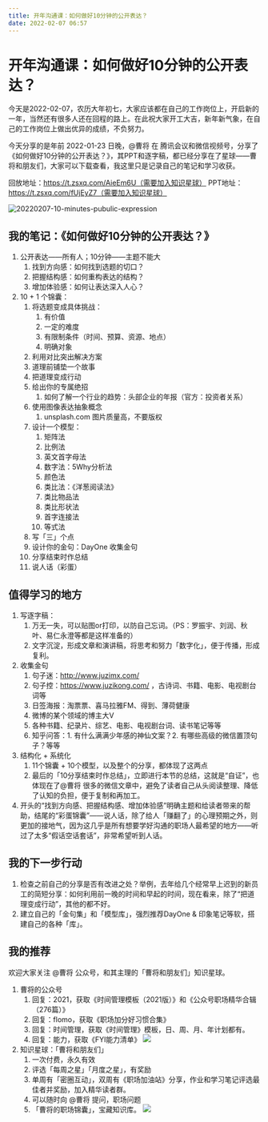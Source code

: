 ```yaml
---
title: 开年沟通课：如何做好10分钟的公开表达？
date: 2022-02-07 06:57
---
```


# 开年沟通课：如何做好10分钟的公开表达？

今天是2022-02-07，农历大年初七，大家应该都在自己的工作岗位上，开启新的一年，当然还有很多人还在回程的路上。在此祝大家开工大吉，新年新气象，在自己的工作岗位上做出优异的成绩，不负努力。

今天分享的是年前 2022-01-23 日晚，@曹将 在 腾讯会议和微信视频号，分享了《如何做好10分钟的公开表达？》，其PPT和逐字稿，都已经分享在了星球——曹将和朋友们，大家可以下载查看，我这里只是记录自己的笔记和学习收获。

回放地址：https://t.zsxq.com/AieEm6U（需要加入知识星球）
PPT地址：https://t.zsxq.com/fUjEyZ7（需要加入知识星球）

![20220207-10-minutes-pubulic-expression](http://images.iotop.work/uPic/20220207-10-minutes-pubulic-expression.jpeg)

## 我的笔记：《如何做好10分钟的公开表达？》

1.  公开表达——所有人；10分钟——主题不能大
    1. 找到方向感：如何找到选题的切口？
    2. 把握结构感：如何重构表达的结构？
    3. 增加体验感：如何让表达深入人心？
2. 10 + 1 个锦囊：
    1. 将选题变成具体挑战：
        1. 有价值
        2. 一定的难度
        3. 有限制条件（时间、预算、资源、地点）
        4. 明确对象
    2. 利用对比突出解决方案
    3. 道理前铺垫一个故事
    4. 把道理变成行动
    5. 给出你的专属绝招
        1. 如何了解一个行业的趋势：头部企业的年报（官方：投资者关系）
    6. 使用图像表达抽象概念
        1. unsplash.com 图片质量高，不要版权
    7. 设计一个模型：
        1. 矩阵法
        2. 比例法
        3. 英文首字母法
        4. 数字法：5Why分析法
        5. 颜色法
        6. 类比法：《洋葱阅读法》
        7. 类比物品法
        8. 类比形状法
        9. 首字连接法
        10. 等式法
    8. 写「三」个点
    9. 设计你的金句：DayOne 收集金句
    10. 分享结束时作总结
    11. 说人话（彩蛋）

## 值得学习的地方

1. 写逐字稿：
    1. 万无一失，可以贴图or打印，以防自己忘词。（PS：罗振宇、刘润、秋叶、易仁永澄等都是这样准备的）
    2. 文字沉淀，形成文章和演讲稿，将思考和努力「数字化」，便于传播，形成复利。
2. 收集金句
    1. 句子迷：http://www.juzimx.com/
    2. 句子控：https://www.juzikong.com/ ，古诗词、书籍、电影、电视剧台词等
    3. 日签海报：淘票票、喜马拉雅FM、得到、薄荷健康
    4. 微博的某个领域的博主大V
    5. 各种书籍、纪录片、综艺、电影、电视剧台词、读书笔记等等
    6. 知乎问答：1. 有什么满满少年感的神仙文案？2. 有哪些高级的微信置顶句子？等等
3. 结构化 + 系统化
    1. 11个锦囊 + 10个模型，以及整个的分享，都体现了这两点
    2. 最后的「10分享结束时作总结」，立即进行本节的总结，这就是“自证”，也体现在了@曹将 很多的微信文章中，避免了读者自己从头阅读整理、降低了认知的负担，便于复制和再加工。
4. 开头的“找到方向感、把握结构感、增加体验感”明确主题和给读者带来的帮助，结尾的“彩蛋锦囊”——说人话，除了给人「赚翻了」的心理预期之外，则更加的接地气，因为这几乎是所有想要学好沟通的职场人最希望的地方——听过了太多“假话空话套话”，非常希望听到人话。

## 我的下一步行动

1. 检查之前自己的分享是否有改进之处？举例，去年给几个经常早上迟到的新员工的简短分享：如何利用前一晚的时间和早起的时间，现在看来，除了“把道理变成行动”，其他的都不好。
2. 建立自己的「金句集」和「模型库」，强烈推荐DayOne & 印象笔记等软，搭建自己的各种「库」。

## 我的推荐

欢迎大家关注 @曹将 公众号，和其主理的「曹将和朋友们」知识星球。

1. 曹将的公众号
    1. 回复：2021，获取《时间管理模板（2021版）》和《公众号职场精华合辑（276篇）》
    2. 回复：flomo，获取《职场加分好习惯合集》
    3. 回复：时间管理，获取《时间管理》模板，日、周、月、年计划都有。
    4. 回复：能力，获取《FYI能力清单》
![](./_image/2022-01-07/2022-01-08-07-30-28.png)
2. 知识星球：「曹将和朋友们」
    1. 一次付费，永久有效
    2. 评选「每周之星」「月度之星」，有奖励
    3. 单周有「密圈互动」，双周有《职场加油站》分享，作业和学习笔记评选最佳者并奖励，加入精华读者群。
    4. 可以随时向 @曹将 提问，职场问题
    5. 「曹将的职场锦囊」，宝藏知识库。
![](./_image/2022-01-07/2022-01-08-07-33-09.png)
